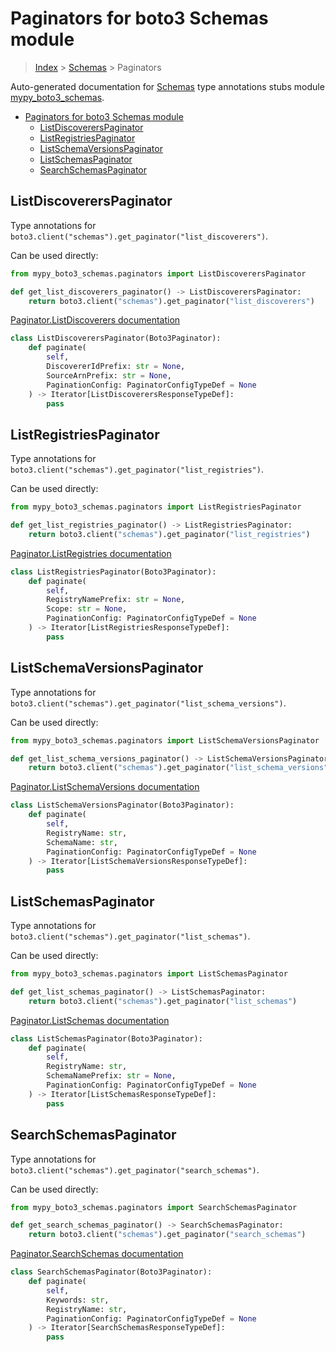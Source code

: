 # Paginators for boto3 Schemas module

> [Index](../index.md) > [Schemas](./index.md) > Paginators

Auto-generated documentation for [Schemas](https://boto3.amazonaws.com/v1/documentation/api/latest/reference/services/schemas.html#Schemas)
type annotations stubs module [mypy_boto3_schemas](https://pypi.org/project/mypy-boto3-schemas/).

- [Paginators for boto3 Schemas module](#paginators-for-boto3-schemas-module)
  - [ListDiscoverersPaginator](#listdiscovererspaginator)
  - [ListRegistriesPaginator](#listregistriespaginator)
  - [ListSchemaVersionsPaginator](#listschemaversionspaginator)
  - [ListSchemasPaginator](#listschemaspaginator)
  - [SearchSchemasPaginator](#searchschemaspaginator)

## ListDiscoverersPaginator

Type annotations for `boto3.client("schemas").get_paginator("list_discoverers")`.

Can be used directly:

```python
from mypy_boto3_schemas.paginators import ListDiscoverersPaginator

def get_list_discoverers_paginator() -> ListDiscoverersPaginator:
    return boto3.client("schemas").get_paginator("list_discoverers")
```

[Paginator.ListDiscoverers documentation](https://boto3.amazonaws.com/v1/documentation/api/latest/reference/services/schemas.html#Schemas.Paginator.ListDiscoverers)

```python
class ListDiscoverersPaginator(Boto3Paginator):
    def paginate(
        self,
        DiscovererIdPrefix: str = None,
        SourceArnPrefix: str = None,
        PaginationConfig: PaginatorConfigTypeDef = None
    ) -> Iterator[ListDiscoverersResponseTypeDef]:
        pass
```
## ListRegistriesPaginator

Type annotations for `boto3.client("schemas").get_paginator("list_registries")`.

Can be used directly:

```python
from mypy_boto3_schemas.paginators import ListRegistriesPaginator

def get_list_registries_paginator() -> ListRegistriesPaginator:
    return boto3.client("schemas").get_paginator("list_registries")
```

[Paginator.ListRegistries documentation](https://boto3.amazonaws.com/v1/documentation/api/latest/reference/services/schemas.html#Schemas.Paginator.ListRegistries)

```python
class ListRegistriesPaginator(Boto3Paginator):
    def paginate(
        self,
        RegistryNamePrefix: str = None,
        Scope: str = None,
        PaginationConfig: PaginatorConfigTypeDef = None
    ) -> Iterator[ListRegistriesResponseTypeDef]:
        pass
```
## ListSchemaVersionsPaginator

Type annotations for `boto3.client("schemas").get_paginator("list_schema_versions")`.

Can be used directly:

```python
from mypy_boto3_schemas.paginators import ListSchemaVersionsPaginator

def get_list_schema_versions_paginator() -> ListSchemaVersionsPaginator:
    return boto3.client("schemas").get_paginator("list_schema_versions")
```

[Paginator.ListSchemaVersions documentation](https://boto3.amazonaws.com/v1/documentation/api/latest/reference/services/schemas.html#Schemas.Paginator.ListSchemaVersions)

```python
class ListSchemaVersionsPaginator(Boto3Paginator):
    def paginate(
        self,
        RegistryName: str,
        SchemaName: str,
        PaginationConfig: PaginatorConfigTypeDef = None
    ) -> Iterator[ListSchemaVersionsResponseTypeDef]:
        pass
```
## ListSchemasPaginator

Type annotations for `boto3.client("schemas").get_paginator("list_schemas")`.

Can be used directly:

```python
from mypy_boto3_schemas.paginators import ListSchemasPaginator

def get_list_schemas_paginator() -> ListSchemasPaginator:
    return boto3.client("schemas").get_paginator("list_schemas")
```

[Paginator.ListSchemas documentation](https://boto3.amazonaws.com/v1/documentation/api/latest/reference/services/schemas.html#Schemas.Paginator.ListSchemas)

```python
class ListSchemasPaginator(Boto3Paginator):
    def paginate(
        self,
        RegistryName: str,
        SchemaNamePrefix: str = None,
        PaginationConfig: PaginatorConfigTypeDef = None
    ) -> Iterator[ListSchemasResponseTypeDef]:
        pass
```
## SearchSchemasPaginator

Type annotations for `boto3.client("schemas").get_paginator("search_schemas")`.

Can be used directly:

```python
from mypy_boto3_schemas.paginators import SearchSchemasPaginator

def get_search_schemas_paginator() -> SearchSchemasPaginator:
    return boto3.client("schemas").get_paginator("search_schemas")
```

[Paginator.SearchSchemas documentation](https://boto3.amazonaws.com/v1/documentation/api/latest/reference/services/schemas.html#Schemas.Paginator.SearchSchemas)

```python
class SearchSchemasPaginator(Boto3Paginator):
    def paginate(
        self,
        Keywords: str,
        RegistryName: str,
        PaginationConfig: PaginatorConfigTypeDef = None
    ) -> Iterator[SearchSchemasResponseTypeDef]:
        pass
```